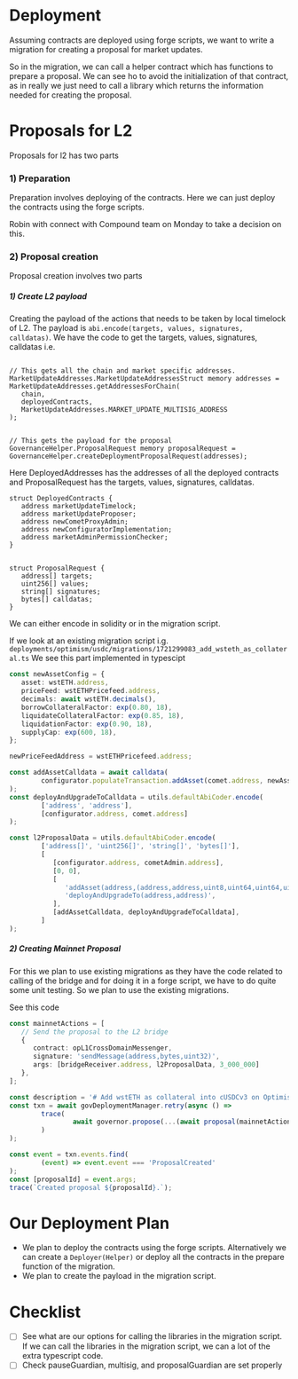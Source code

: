 # Deployment
Assuming contracts are deployed using forge scripts, we want to write a migration for creating a proposal
for market updates. 

So in the migration, we can call a helper contract which has functions to prepare a proposal. We can see ho to 
avoid the initialization of that contract, as in really we just need to call a library which returns the information 
needed for creating the proposal.

# Proposals for L2
Proposals for l2 has two parts 
### 1) Preparation
Preparation involves deploying of the contracts. Here we can just deploy the contracts using the forge scripts.

Robin with connect with Compound team on Monday to take a decision on this.


### 2) Proposal creation
Proposal creation involves two parts

##### 1) Create L2 payload
Creating the payload of the actions that needs to be taken by local timelock of L2. The payload is
`abi.encode(targets, values, signatures, calldatas)`. We have the code to get the targets, values, signatures, calldatas
i.e.

```solidity
  
// This gets all the chain and market specific addresses.
MarketUpdateAddresses.MarketUpdateAddressesStruct memory addresses = MarketUpdateAddresses.getAddressesForChain(
   chain,
   deployedContracts,
   MarketUpdateAddresses.MARKET_UPDATE_MULTISIG_ADDRESS
);


// This gets the payload for the proposal
GovernanceHelper.ProposalRequest memory proposalRequest = GovernanceHelper.createDeploymentProposalRequest(addresses);
```

Here DeployedAddresses has the addresses of all the deployed contracts and ProposalRequest has the targets, values, signatures, calldatas.
```solidity
struct DeployedContracts {
   address marketUpdateTimelock;
   address marketUpdateProposer;
   address newCometProxyAdmin;
   address newConfiguratorImplementation;
   address marketAdminPermissionChecker;
}


struct ProposalRequest {
   address[] targets;
   uint256[] values;
   string[] signatures;
   bytes[] calldatas;
}
```
We can either encode in solidity or in the migration script.

If we look at an existing migration script i.g. `deployments/optimism/usdc/migrations/1721299083_add_wsteth_as_collateral.ts`
We see this part implemented in typescipt
```typescript
const newAssetConfig = {
   asset: wstETH.address,
   priceFeed: wstETHPricefeed.address,
   decimals: await wstETH.decimals(),
   borrowCollateralFactor: exp(0.80, 18),
   liquidateCollateralFactor: exp(0.85, 18),
   liquidationFactor: exp(0.90, 18),
   supplyCap: exp(600, 18),
};

newPriceFeedAddress = wstETHPricefeed.address;

const addAssetCalldata = await calldata(
        configurator.populateTransaction.addAsset(comet.address, newAssetConfig)
);
const deployAndUpgradeToCalldata = utils.defaultAbiCoder.encode(
        ['address', 'address'],
        [configurator.address, comet.address]
);

const l2ProposalData = utils.defaultAbiCoder.encode(
        ['address[]', 'uint256[]', 'string[]', 'bytes[]'],
        [
           [configurator.address, cometAdmin.address],
           [0, 0],
           [
              'addAsset(address,(address,address,uint8,uint64,uint64,uint64,uint128))',
              'deployAndUpgradeTo(address,address)',
           ],
           [addAssetCalldata, deployAndUpgradeToCalldata],
        ]
);
```
##### 2) Creating Mainnet Proposal
For this we plan to use existing migrations as they have the code related to calling of the bridge and for doing 
it in a forge script, we have to do quite some unit testing. So we plan to use the existing migrations.

See this code
```typescript
const mainnetActions = [
   // Send the proposal to the L2 bridge
   {
      contract: opL1CrossDomainMessenger,
      signature: 'sendMessage(address,bytes,uint32)',
      args: [bridgeReceiver.address, l2ProposalData, 3_000_000]
   },
];

const description = '# Add wstETH as collateral into cUSDCv3 on Optimism\n\n## Proposal summary\n\nCompound Growth Program [AlphaGrowth] proposes to add wstETH into cUSDCv3 on Optimism network. This proposal takes the governance steps recommended and necessary to update a Compound III USDC market on Optimism. Simulations have confirmed the market’s readiness, as much as possible, using the [Comet scenario suite](https://github.com/compound-finance/comet/tree/main/scenario). The new parameters include setting the risk parameters based off of the [recommendations from Gauntlet](https://www.comp.xyz/t/gauntlet-wsteth-listing-for-usdc-and-usdt-comet-on-optimism/5441/1).\n\nFurther detailed information can be found on the corresponding [proposal pull request](https://github.com/compound-finance/comet/pull/892) and [forum discussion](https://www.comp.xyz/t/gauntlet-wsteth-listing-for-usdc-and-usdt-comet-on-optimism/5441).\n\n\n## Proposal Actions\n\nThe first proposal action adds wstETH to the USDC Comet on Optimism. This sends the encoded `addAsset` and `deployAndUpgradeTo` calls across the bridge to the governance receiver on Optimism.';
const txn = await govDeploymentManager.retry(async () =>
        trace(
                await governor.propose(...(await proposal(mainnetActions, description)))
        )
);

const event = txn.events.find(
        (event) => event.event === 'ProposalCreated'
);
const [proposalId] = event.args;
trace(`Created proposal ${proposalId}.`);

```

# Our Deployment Plan
- We plan to deploy the contracts using the forge scripts. Alternatively we can create a `Deployer(Helper)` or 
deploy all the contracts in the prepare function of the migration.
- We plan to create the payload in the migration script.

# Checklist
- [ ] See what are our options for calling the libraries in the migration script. If
we can call the libraries in the migration script, we can a lot of the extra typescript code.
- [ ] Check pauseGuardian, multisig, and proposalGuardian are set properly

